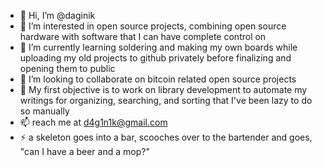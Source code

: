 - 👋 Hi, I’m @daginik
- 👀 I’m interested in open source projects, combining open source hardware with software that I can have complete control on
- 🌱 I’m currently learning soldering and making my own boards while uploading my old projects to github privately before finalizing and opening them to public
- 💞️ I’m looking to collaborate on bitcoin related open source projects
- 👀 My first objective is to work on library development to automate my writings for organizing, searching, and sorting that I've been lazy to do so manually
- 📫 reach me at d4g1n1k@gmail.com
- ⚡ a skeleton goes into a bar, scooches over to the bartender and goes, "can I have a beer and a mop?"

<!---
daginik/daginik is a ✨ special ✨ repository because its `README.md` (this file) appears on your GitHub profile.
You can click the Preview link to take a look at your changes.
--->
